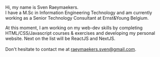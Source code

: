 Hi, my name is Sven Raeymaekers. <br>
I have a M.Sc in Information Engineering Technology and am currently working as a Senior Technology Consultant at Ernst&Young Belgium.<br>

At this moment, I am working on my web-dev skills by completing HTML/CSS/Javascript courses & exercises and developing my personal website.
Next on the list will be ReactJS and NextJS. \
<br>
Don't hesitate to contact me at raeymaekers.sven@gmail.com.

<!---
SvenRaeymaekers/SvenRaeymaekers is a ✨ special ✨ repository because its `README.md` (this file) appears on your GitHub profile.
You can click the Preview link to take a look at your changes.
--->
